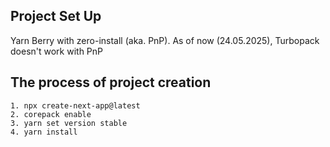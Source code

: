 ## Project Set Up

Yarn Berry with zero-install (aka. PnP). As of now (24.05.2025), Turbopack doesn't work with PnP

## The process of project creation
````
1. npx create-next-app@latest
2. corepack enable
3. yarn set version stable
4. yarn install
````

